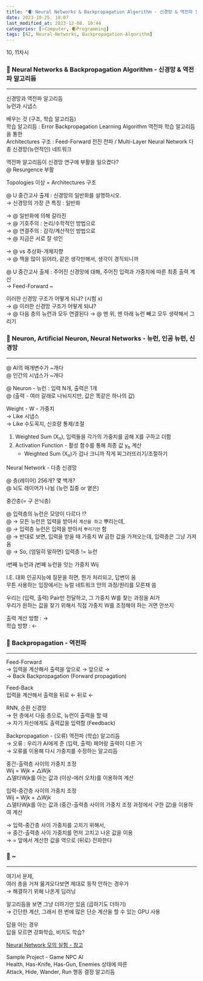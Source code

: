 ```yaml
---
title: "🌒 Neural Networks & Backpropagation Algorithm - 신경망 & 역전파 알고리듬"
date: 2023-10-25. 10:07
last_modified_at: 2023-12-08. 10:44
categories: [⭐Computer, 🌒Programming]
tags: [AI, Neural-Networks, Backpropagation-Algorithm]
---
```


10, 11차시  

### 💫 Neural Networks & Backpropagation Algorithm - 신경망 & 역전파 알고리듬

---

신경망과 역전파 알고리듬  
뉴런과 시냅스  

배우는 것 (구조, 학습 알고리듬)  
학습 알고리듬 : Error Backpropagation Learning Algorithm 역전파 학습 알고리듬을 통한  
Architectures 구조 : Feed-Forward 전진 전파 / Multi-Layer Neural Network 다층 신경망(뉴런적인) 네트워크  

역전파 알고리듬이 신경망 연구에 부활을 일으켰다?  
@ Resurgence 부활  

Topologies 이상 = Architectures 구조  

@ U 중간고사 출제 : 신경망의 일반화를 설명하시오.  
→ 신경망의 가장 큰 특징 : 일반화  

→ @ 일반화에 의해 갈라진  
→ @ 기호주의 : 논리/수학적인 방법으로  
→ @ 연결주의 : 감각/계산적인 방법으로  
→ @ 지금은 서로 잘 섞인  

→ @ vs 추상화-개체지향  
→ @ 책을 많이 읽어라, 같은 생각만해서, 생각이 경직되니까  

@ U 중간고사 출제 : 주어진 신경망에 대해, 주어진 입력과 가중치에 따른 최종 출력 계산  
→ Feed-Forward ~  

이러한 신경망 구조가 어떻게 되냐? (시험 x)  
→ @ 이러한 신경망 구조가 어떻게 되냐?  
→ @ 다음 층의 뉴런과 모두 연결된다
→ @ 맨 위, 맨 아래 뉴런 빼고 모두 생략해서 그리기  

### 💫 Neuron, Artificial Neuron, Neural Networks - 뉴런, 인공 뉴런, 신경망

---

@ AI의 매개변수가 ~개다  
@ 인간의 시냅스가 ~개다  

@ Neuron - 뉴런 : 입력 N개, 출력은 1개  
@ (출력 - 여러 갈래로 나눠지지만, 값은 똑같은 하나의 값)  

Weight - W - 가중치  
→ Like 시냅스  
→ Like 수도꼭지, 신호량 통제/조절  

1. Weighted Sum (X<sub>n</sub>), 입력들을 각가의 가중치를 곱해 X를 구하고 더함
2. Activation Function - 활성 함수를 통해 최종 값 y<sub>n</sub> 계산
   - Weighted Sum (X<sub>n</sub>)가 겁나 크니까 작게 찌그러뜨리기/조절하기

Neural Network - 다층 신경망  

@ 층(레이어) 256개? 몇 백개?  
@ 뇌도 레이어가 나뉨 (뉴런 집중 or 옅은)  

중간층(= 구 은닉층)  

@ 입력층의 뉴런은 모양이 다르다 !?  
@ → 모든 뉴런은 입력을 받아서 `계산을 하고` 뿌리는데,  
@ → 입력층 뉴런은 입력을 받아서 `뿌리기만` 함  
@ → 반대로 보면, 입력을 받을 때 가중치 W 곱한 값을 가져오는데, 입력층은 그냥 가져옴  
@ → So, (엄밀히 말하면) 입력층 != 뉴런  

i번째 뉴런과 j번째 뉴런을 잇는 가중치 Wij  

I.E. 대화 인공지능에 질문을 하면, 뭔가 처리되고, 답변이 옴  
무튼 사용하는 입장에서는 뉴럴 네트워크 안의 과정/원리를 모른채 씀  

우리는 (입력, 출력) Pair만 전달하고, 그 가중치 W를 찾는 과정을 AI가  
우리가 원하는 값을 찾기 위해서 직접 가중치 W를 조정해야 하는 거면 안쓰지  

출력 계산 방향 : →  
학습 방향 : ←  

### 💫 Backpropagation - 역전파

---

Feed-Forward  
→ 입력을 계산해서 출력을 앞으로 → 앞으로 →  
→ Back Backpropagation (Forward propagation)  

Feed-Back  
입력을 계산해서 출력을 뒤로 ← 뒤로 ←  

RNN, 순환 신경망  
→ 한 층에서 다음 층으로, 뉴런이 출력을 할 때  
→ 자기 자신에게도 출력값을 입력함 (Feedback)  

Backpropagation - (오류) 역전파 (학습) 알고리듬  
→ 오류 : 우리가 AI에게 준 (입력, 출력) 페어랑 출력이 다른 거  
→ 오류를 이용해 다시 가중치를 수정하는 알고리듬  

중간-출력층 사이의 가중치 조정  
Wij = Wjk + △Wjk  
△델타Wjk를 아는 값과 (이상-에러 오차)를 이용하여 계산  

입력-중간층 사이의 가중치 조정  
Wij = Wjk + △Wjk  
△델타Wjk를 아는 값과 (중간-출력층 사이의 가중치 조정 과정에서 구한 값)을 이용하여 계산  

→ 입력-중간층 사이 가중치를 고치기 위해서,  
→ 중간-출력층 사이 가중치를 먼저 고치고 나온 값을 이용  
→ = 앞에서 계산한 값을 역으로 (뒤로) 전파한다  

### 💫 ~

---

여기서 문제,  
여러 층을 거쳐 옮겨오다보면 제대로 동작 안하는 경우가  
→ 해결하기 위해 나온게 딥러닝  

알고리듬을 보면 그냥 더하기만 있음 (곱하기도 더하기)  
→ 간단한 계산, 그래서 한 번에 많은 단순 계산을 할 수 있는 GPU 사용  

답을 아는 경우  
답을 모르면 강화학습, 비지도 학습?  

[Neural Network 모의 실험 - 참고](https://playground.tensorflow.org/)  

Sample Project - Game NPC AI  
Health, Has-Knife, Has-Gun, Enemies 상태에 따른  
Attack, Hide, Wander, Run 행동 결정 알고리듬  
